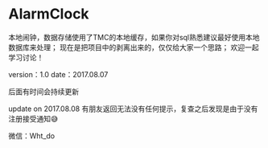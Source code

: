 # AlarmClock
本地闹钟，数据存储使用了TMC的本地缓存，如果你对sql熟悉建议最好使用本地数据库来处理；
现在是把项目中的剥离出来的，仅仅给大家一个思路；
欢迎一起学习讨论！

version：1.0
date：2017.08.07

后面有时间会持续更新

update on 2017.08.08
有朋友返回无法没有任何提示，复查之后发现是由于没有注册接受通知😅












微信：Wht_do
